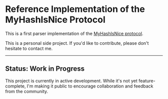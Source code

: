# Reference Implementation of the MyHashIsNice Protocol

This is a first parser implementation of the [MyHashIsNice protocol](https://myhashisnice.org/).

This is a personal side project. If you'd like to contribute, please don't hesitate to contact me.

---

## Status: Work in Progress

This project is currently in active development. While it's not yet feature-complete, I'm making it public to encourage collaboration and feedback from the community.